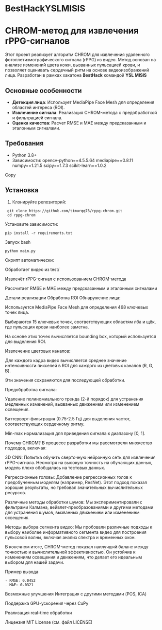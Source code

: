 # BestHackYSLMISIS

# CHROM-метод для извлечения rPPG-сигналов

Этот проект реализует алгоритм CHROM для извлечения удаленного фотоплетизмографического сигнала (rPPG) из видео. Метод основан на анализе изменений цвета кожи, вызванных пульсацией крови, и позволяет оценивать сердечный ритм на основе видеоизображений лица. Разработан в рамках хакатона **BestHack** командой **YSL MISIS**

## Основные особенности
- **Детекция лица**: Использует MediaPipe Face Mesh для определения областей интереса (ROI).
- **Извлечение сигнала**: Реализация CHROM-метода с предобработкой и фильтрацией сигнала.
- **Оценка качества**: Расчет RMSE и MAE между предсказанным и эталонным сигналами.

## Требования
- Python 3.8+
- Зависимости:
opencv-python==4.5.5.64
mediapipe==0.8.11
numpy==1.21.5
scipy==1.7.3
scikit-learn==1.0.2

Copy

## Установка
1. Клонируйте репозиторий:
```
 git clone https://github.com/timurqq73/rppg-chrom.git
 cd rppg-chrom
 ```
Установите зависимости:

 ```
pip install -r requirements.txt
```

Запуск
bash
```
python main.py
```
Скрипт автоматически:

Обработает видео из test/

Извлечёт rPPG-сигнал с использованием CHROM-метода

Рассчитает RMSE и MAE между предсказанным и эталонным сигналами

Детали реализации
Обработка ROI
Обнаружение лица:

Используется MediaPipe Face Mesh для определения 468 ключевых точек лица.

Выбираются 15 ключевых точек, соответствующих областям лба и щёк, где пульсация крови наиболее заметна.

На основе этих точек вычисляется bounding box, который используется для выделения ROI.

Извлечение цветовых каналов:

Для каждого кадра видео вычисляется среднее значение интенсивности пикселей в ROI для каждого из цветовых каналов (R, G, B).

Эти значения сохраняются для последующей обработки.

Предобработка сигнала:

Удаление полиномиального тренда (2-й порядок) для устранения медленных изменений, вызванных движением или изменением освещения.

Баттерворт-фильтрация (0.75-2.5 Гц) для выделения частот, соответствующих сердечному ритму.

Min-max нормализация для приведения сигнала к диапазону [0, 1].

Почему CHROM?
В процессе разработки мы рассмотрели множество подходов, включая:

3D CNN: Попытка обучить сверточную нейронную сеть для извлечения rPPG-сигнала. Несмотря на высокую точность на обучающих данных, модель плохо обобщалась на тестовых данных.

Регрессионные головы: Добавление регрессионных голов к предобученным моделям (например, ResNet). Этот подход показал хорошие результаты, но требовал значительных вычислительных ресурсов.

Различные методы обработки шумов: Мы экспериментировали с фильтрами Калмана, вейвлет-преобразованиями и другими методами для устранения шумов, вызванных движением или изменением освещения.

Методы выбора сегмента видео: Мы пробовали различные подходы к выбору наиболее информативного сегмента видео для построения пульсовой волны, включая анализ спектра и временных окон.

В конечном итоге, CHROM-метод показал наилучший баланс между точностью и вычислительной эффективностью. Он устойчив к изменениям освещения и движениям, что делает его идеальным выбором для нашей задачи.

Пример вывода
```
- RMSE: 0.0452
- MAE: 0.0321
```
Возможные улучшения
Интеграция с другими методами (POS, ICA)

Поддержка GPU-ускорения через CuPy

Реализация real-time обработки

Лицензия
MIT License (см. файл LICENSE)

